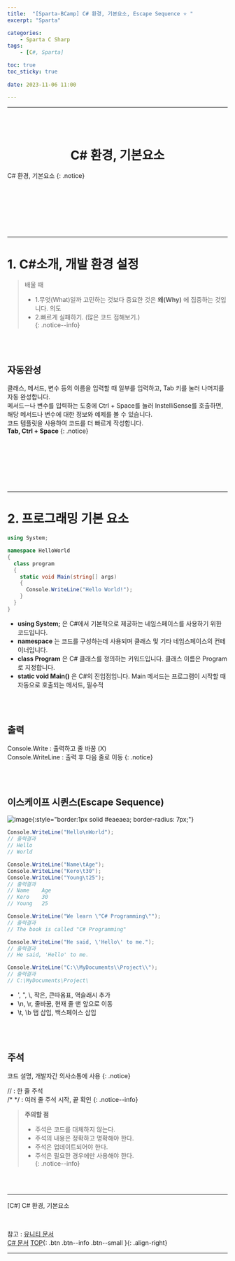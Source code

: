```yaml
---
title:  "[Sparta-BCamp] C# 환경, 기본요소, Escape Sequence ⭐ "
excerpt: "Sparta"

categories:
    - Sparta C Sharp
tags:
    - [C#, Sparta]

toc: true
toc_sticky: true
 
date: 2023-11-06 11:00

---
```

- - -
<BR><BR>

<center><H1> C# 환경, 기본요소  </H1></center>
C# 환경, 기본요소
{: .notice}

<br><br><br><br><br><br>
- - - 

# 1. C#소개, 개발 환경 설정
>   배울 때  
>   -   1.무엇(What)일까 고민하는 것보다 중요한 것은 **왜(Why)** 에 집중하는 것입니다.  의도  
>   -   2.빠르게 실패하기. (많은 코드 접해보기.)  
{: .notice--info}

<br><br>

## 자동완성

클래스, 메서드, 변수 등의 이름을 입력할 때 일부를 입력하고, Tab 키를 눌러 나머지를 자동 완성합니다.  
메서드ㅡ나 변수를 입력하는 도중에 Ctrl + Space를 눌러 InstelliSense를 호출하면, 해당 메서드나 변수에 대한 정보와 예제를 볼 수 있습니다.  
코드 템플릿을 사용하여 코드를 더 빠르게 작성합니다.   
**Tab, Ctrl + Space**
{: .notice}


<br><br><br><br><br><br>
- - - 

# 2. 프로그래밍 기본 요소 


<div class="notice--primary" markdown="1"> 

```c# 
using System;

namespace HelloWorld
{
  class program
  {
    static void Main(string[] args)
    {
      Console.WriteLine("Hello World!");    
    }
  }
}
```
-   **using System;** 은 C#에서 기본적으로 제공하는 네임스페이스를 사용하기 위한 코드입니다.  
-   **namespace** 는 코드를 구성하는데 사용되며 클래스 및 기타 네임스페이스의 컨테이너입니다.  
-   **class Program** 은 C# 클래스를 정의하는 키워드입니다. 클래스 이름은 Program로 지정합니다.  
-   **static void Main()** 은 C#의 진입점입니다. Main 메서드는 프로그램이 시작할 때 자동으로 호출되는 메서드, 필수적  

</div>
<br><br>

## 출력
Console.Write : 출력하고 줄 바꿈 (X)  
Console.WriteLine : 출력 후 다음 줄로 이동
{: .notice}

<br><br>

## 이스케이프 시퀸스(Escape Sequence)

![image](https://github.com/levell1/levell1.github.io/assets/96651722/741df088-11bc-47b0-8fd7-cb13742a2778){:style="border:1px solid #eaeaea; border-radius: 7px;"}  

<div class="notice--primary" markdown="1"> 

```c# 
Console.WriteLine("Hello\nWorld");
// 출력결과
// Hello
// World

Console.WriteLine("Name\tAge");
Console.WriteLine("Kero\t30");
Console.WriteLine("Young\t25");
// 출력결과
// Name    Age
// Kero    30
// Young   25

Console.WriteLine("We learn \"C# Programming\"");
// 출력결과
// The book is called "C# Programming"

Console.WriteLine("He said, \'Hello\' to me.");
// 출력결과
// He said, 'Hello' to me.

Console.WriteLine("C:\\MyDocuments\\Project\\");
// 출력결과
// C:\MyDocuments\Project\
```
-   \', \", \\, 작은, 큰따옴표, 역슬래시 추가  
-   \n, \r, 줄바꿈, 현재 줄 맨 앞으로 이동  
-   \t, \b  탭 삽입, 백스페이스 삽입  

</div>

<br><br>

## 주석
코드 설명, 개발자간 의사소통에 사용
{: .notice}

// : 한 줄 주석  
/* */ : 여러 줄 주석 시작, 끝 확인
{: .notice--info}

>   **주의할 점**
>   -   주석은 코드를 대체하지 않는다.  
>   -   주석의 내용은 정확하고 명확해야 한다.  
>   -   주석은 업데이트되어야 한다.  
>   -   주석은 필요한 경우에만 사용해야 한다.  
{: .notice--info}


<br><br>
- - - 

[C#] C# 환경, 기본요소

<br>

참고 : [유니티 문서](https://docs.unity3d.com/kr/)   
[C# 문서](https://learn.microsoft.com/ko-kr/dotnet/csharp/)
[TOP](#){: .btn .btn--info .btn--small }{: .align-right}
<br>
- - -

